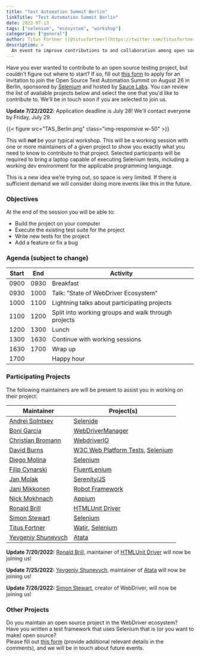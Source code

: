 ```yaml
---
title: "Test Automation Summit Berlin"
linkTitle: "Test Automation Summit Berlin"
date: 2022-07-13
tags: ["selenium", "ecosystem", "workshop"]
categories: ["general"]
author: Titus Fortner ([@titusfortner](https://twitter.com/titusfortner))
description: >
  An event to improve contributions to and collaboration among open source WebDriver based projects
---
```


Have you ever wanted to contribute to an open source testing project, but couldn't figure out where to start?
If so, fill out [this form](https://docs.google.com/forms/d/e/1FAIpQLSe6u6_bS59njqhhSwfnWSlGxlqQaNJ8xouDBR6YM-7pQYvJFQ/viewform)
to apply for an invitation to join the Open Source Test Automation Summit on August 26 in Berlin,
sponsored by [Selenium](https://www.selenium.dev) and hosted by [Sauce Labs](https://saucelabs.com/).
You can review the list of available projects below and select the one that you'd like to contribute to. We'll be in touch soon if you
are selected to join us.
<br/>

**Update 7/22/2022:**
Application deadline is July 28! We'll contact everyone by Friday, July 29.

{{< figure src="TAS_Berlin.png" class="img-responsive w-50" >}}

This will ***not*** be your typical workshop.
This will be a working session with one or more maintainers of a given project
to show you exactly what you need to know to contribute to that project.
Selected participants will be required to bring a laptop capable of executing Selenium tests,
including a working dev environment for the applicable programming language.

This is a new idea we’re trying out, so space is very limited.
If there is sufficient demand we will consider doing more events like this in the future.

### Objectives

At the end of the session you will be able to:
* Build the project on your computer
* Execute the existing test suite for the project
* Write new tests for the project
* Add a feature or fix a bug

### Agenda (subject to change)

| Start | End  | Activity                                            |
|-------|------|-----------------------------------------------------|
| 0900  | 0930 | Breakfast                                           |
| 0930  | 1000 | Talk: "State of WebDriver Ecosystem"                |
| 1000  | 1100 | Lightning talks about participating projects        |
| 1100  | 1200 | Split into working groups and walk through projects |
| 1200  | 1300 | Lunch                                               |
| 1300  | 1630 | Continue with working sessions                      |
| 1630  | 1700 | Wrap up                                             |
| 1700  |      | Happy hour                                          |

### Participating Projects

The following maintainers are will be present to assist you in working on their project:

| Maintainer                                                             | Project(s)                                                                                               |
|------------------------------------------------------------------------|----------------------------------------------------------------------------------------------------------|
| [Andrei Solntsev](https://twitter.com/asolntsev)                       | [Selenide](https://selenide.org/)                                                                        |
| [Boni Garcia](https://twitter.com/boni_gg)                             | [WebDriverManager](https://github.com/bonigarcia/webdrivermanager)                                       |
| [Christian Bromann](https://twitter.com/bromann)                       | [WebdriverIO](https://webdriver.io/)                                                                     |
| [David Burns](https://twitter.com/AutomatedTester)                     | [W3C Web Platform Tests](https://wpt.fyi/results/webdriver/tests), [Selenium](https://www.selenium.dev/) |
| [Diego Molina](https://twitter.com/diegofmolina)                       | [Selenium](https://www.selenium.dev/)                                                                    |
| [Filip Cynarski](https://www.linkedin.com/in/filip-cynarski-39b3b260/) | [FluentLenium](https://github.com/FluentLenium/FluentLenium)                                             |
| [Jan Molak](https://twitter.com/JanMolak)                              | [Serenity/JS](https://serenity-js.org/)                                                                  |
| [Jani Mikkonen](https://www.linkedin.com/in/mikkonenjani/)             | [Robot Framework](https://robotframework.org/SeleniumLibrary/)                                           |
| [Nick Mokhnach](https://github.com/mykola-mokhnach)                    | [Appium](https://appium.io/)                                                                             |
| [Ronald Brill](https://twitter.com/HtmlUnit)                           | [HTMLUnit Driver](https://github.com/SeleniumHQ/htmlunit-driver)                                         |
| [Simon Stewart](https://twitter.com/shs96c)                            | [Selenium](https://www.selenium.dev/)                                                                    |
| [Titus Fortner](https://twitter.com/titusfortner)                      | [Watir](http://watir.com/), [Selenium](https://www.selenium.dev/)                                        |
| [Yevgeniy Shunevych](https://twitter.com/YevgenShunevych)              | [Atata](https://github.com/atata-framework/atata/)                                                       |

**Update 7/20/2022:**
[Ronald Brill](https://twitter.com/HtmlUnit), maintainer of
[HTMLUnit Driver](https://github.com/SeleniumHQ/htmlunit-driver) will now be joining us!

**Update 7/25/2022:**
[Yevgeniy Shunevych](https://twitter.com/YevgenShunevych), maintainer of
[Atata](https://github.com/atata-framework/atata/) will now be joining us!

**Update 7/26/2022:** [Simon Stewart](https://twitter.com/shs96c), creator of WebDriver, will now be joining us!

### Other Projects

Do you maintain an open source project in the WebDriver ecosystem?  
Have you written a test framework that uses Selenium that is (or you want to make) open source?  
Please fill out [this form](https://docs.google.com/forms/d/e/1FAIpQLSdr21sc1j8a4yqq-TQnc6ATC4r7she2CuSSfZylvC_YOX3JFA/viewform)
(provide additional relevant details in the comments), and we will be in touch about future events.
